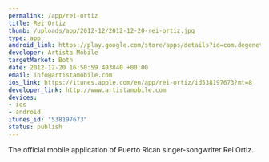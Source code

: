 ```yaml
--- 
permalink: /app/rei-ortiz
title: Rei Ortiz
thumb: /uploads/app/2012-12/2012-12-20-rei-ortiz.jpg
type: app
android_link: https://play.google.com/store/apps/details?id=com.degenet.reiortiz&hl=en
developer: Artista Mobile
targetMarket: Both
date: 2012-12-20 16:50:59.403840 +00:00
email: info@artistamobile.com
ios_link: https://itunes.apple.com/en/app/rei-ortiz/id538197673?mt=8
developer_link: http://www.artistamobile.com
devices: 
- ios
- android
itunes_id: "538197673"
status: publish
---
```


The official mobile application of Puerto Rican singer-songwriter Rei Ortiz.
